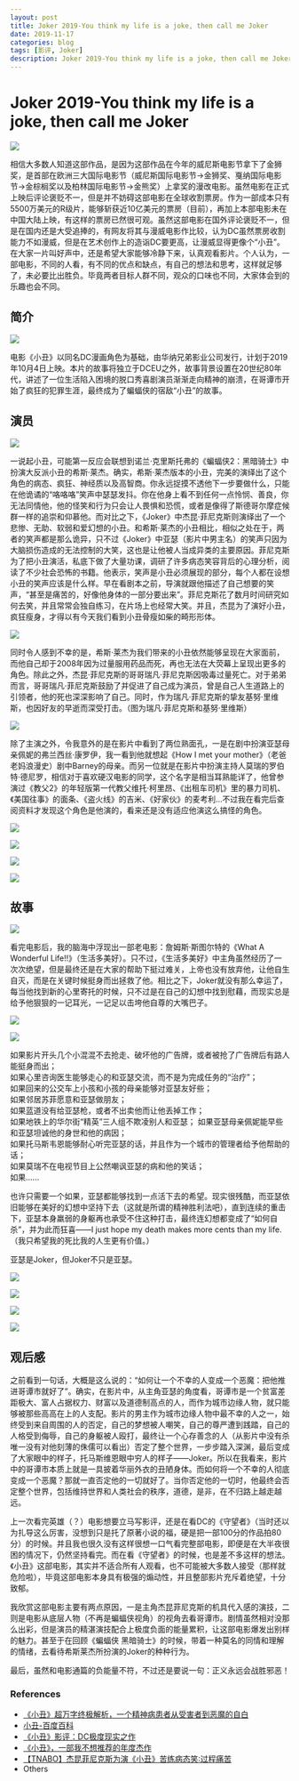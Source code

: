 ```yaml
---
layout: post
title: Joker 2019-You think my life is a joke, then call me Joker
date: 2019-11-17
categories: blog
tags: [影评, Joker]
description: Joker 2019-You think my life is a joke, then call me Joker
---
```


# Joker 2019-You think my life is a joke, then call me Joker

![](https://bloglxm.oss-cn-beijing.aliyuncs.com/joker-5.webp)

相信大多数人知道这部作品，是因为这部作品在今年的威尼斯电影节拿下了金狮奖，是首部在欧洲三大国际电影节（威尼斯国际电影节->金狮奖、戛纳国际电影节->金棕榈奖以及柏林国际电影节->金熊奖）上拿奖的漫改电影。虽然电影在正式上映后评论褒贬不一，但是并不妨碍这部电影在全球收割票房。作为一部成本只有5500万美元的R级片，能够斩获近10亿美元的票房（目前），再加上本部电影未在中国大陆上映，有这样的票房已然很可观。虽然这部电影在国外评论褒贬不一，但是在国内还是大受追捧的，有网友将其与漫威电影作比较，认为DC虽然票房收割能力不如漫威，但是在艺术创作上的造诣DC要更高，让漫威显得更像个“小丑”。在大家一片叫好声中，还是希望大家能够冷静下来，认真观看影片。个人认为，一部电影，不同的人看，有不同的优点和缺点，有自己的想法和思考，这样就足够了，未必要比出胜负。毕竟两者目标人群不同，观众的口味也不同，大家体会到的乐趣也会不同。

## 简介

![](http://imgsrc.baidu.com/forum/pic/item/f56ca3003af33a87d1a6d732c95c10385243b5a0.jpg)

电影《小丑》以同名DC漫画角色为基础，由华纳兄弟影业公司发行，计划于2019年10月4日上映。本片的故事将独立于DCEU之外，故事背景设置在20世纪80年代，讲述了一位生活陷入困境的脱口秀喜剧演员渐渐走向精神的崩溃，在哥谭市开始了疯狂的犯罪生涯，最终成为了蝙蝠侠的宿敌“小丑”的故事。

## 演员

![](http://pics4.baidu.com/feed/060828381f30e924cc5fac35ab5fd5031c95f79c.jpeg?token=ac2ed1318db8723e7f1b7371ec928c87&s=F324D44FD0CA1576CC6D9DA80300F001)

一说起小丑，可能第一反应会联想到诺兰·克里斯托弗的《蝙蝠侠2：黑暗骑士》中扮演大反派小丑的希斯·莱杰。确实，希斯·莱杰版本的小丑，完美的演绎出了这个角色的病态、疯狂、神经质以及高智商。你永远捉摸不透他下一步要做什么，只能在他诡谲的“咯咯咯”笑声中瑟瑟发抖。你在他身上看不到任何一点怜悯、善良，你无法同情他，他的怪笑和行为只会让人畏惧和恐慌，或者是像得了斯德哥尔摩症候群一样的追崇和仰慕他。而对比之下，《Joker》中杰昆·菲尼克斯则演绎出了一个悲惨、无助、软弱和爱幻想的小丑。和希斯·莱杰的小丑相比，相似之处在于，两者的笑声都是那么诡异，只不过《Joker》中亚瑟（影片中男主名）的笑声只因为大脑损伤造成的无法控制的大笑，这也是让他被人当成异类的主要原因。菲尼克斯为了把小丑演活，私底下做了大量功课，调研了许多病态笑容背后的心理分析，阅读了不少社会恐怖的书籍。他表示，笑声是小丑必须展现的部分，每个人都在设想小丑的笑声应该是什么样。早在看剧本之前，导演就跟他描述了自己想要的笑声，“甚至是痛苦的，好像他身体的一部分要出来”。菲尼克斯花了数月时间研究如何去笑，并且常常会独自练习，在片场上也经常大笑。并且，杰昆为了演好小丑，疯狂瘦身，才得以有今天我们看到小丑骨瘦如柴的畸形形体。 

![](https://img3.doubanio.com/view/thing_review/l/public/3326320.webp)

同时令人感到不幸的是，希斯·莱杰为我们带来的小丑依然能够呈现在大家面前，而他自己却于2008年因为过量服用药品而死，再也无法在大荧幕上呈现出更多的角色。除此之外，杰昆·菲尼克斯的哥哥瑞凡·菲尼克斯因吸毒过量死亡。对于弟弟而言，哥哥瑞凡·菲尼克斯鼓励了并促进了自己成为演员，曾是自己人生道路上的引领者，他的死也深深影响了自己。同时，作为瑞凡·菲尼克斯的挚友基努·里维斯，也因好友的早逝而深受打击。（图为瑞凡·菲尼克斯和基努·里维斯）

![](https://ss0.baidu.com/6ONWsjip0QIZ8tyhnq/it/u=978628065,2277437495&fm=173&app=25&f=JPEG?w=640&h=640&s=48C27A2303AB02AC1CE5A41F0100C081)

除了主演之外，令我意外的是在影片中看到了两位熟面孔，一是在剧中扮演亚瑟母亲佩妮的弗兰西丝·康罗伊，我一看到他就想起《How I met your mother》（老爸老妈浪漫史）剧中Barney的母亲。而另一位就是在影片中扮演主持人莫瑞的罗伯特·德尼罗，相信对于喜欢硬汉电影的同学，这个名字是相当耳熟能详了，他曾参演过《教父2》的年轻版第一代教父维托·柯里昂、《出租车司机》里的暴力司机、《美国往事》的面条、《盗火线》的吉米、《好家伙》的麦考利...不过我在看完后查阅资料才发现这个角色是他演的，看来还是没有适应他演这么搞怪的角色。

![](https://bloglxm.oss-cn-beijing.aliyuncs.com/joker-4.jpg)

![](http://img0.imgtn.bdimg.com/it/u=3861174997,3546006915&fm=26&gp=0.jpg)

![](https://timgsa.baidu.com/timg?image&quality=80&size=b9999_10000&sec=1574008138476&di=bdb264c3bb3040b0dae935ffcc3861fa&imgtype=0&src=http%3A%2F%2Fhiphotos.baidu.com%2Fbdux%2Fpic%2Fitem%2Fb5f566ddc83e21cb77c63870.jpg)

![](https://img9.doubanio.com/view/thing_review/l/public/3476686.webp)

## 故事

![](http://pics7.baidu.com/feed/55e736d12f2eb93809371d8331353e30e4dd6fc2.jpeg?token=3315d298108eda074a98581f75499b59&s=0CD021DC0171018C3B9827370300E046)

看完电影后，我的脑海中浮现出一部老电影：詹姆斯·斯图尔特的《What A Wonderful Life!!》（生活多美好）。只不过，《生活多美好》中主角虽然经历了一次次绝望，但是最终还是在大家的帮助下挺过难关，上帝也没有放弃他，让他自生自灭，而是在关键时候挺身而出拯救了他。相比之下，Joker就没有那么幸运了，每当他找到新的心里寄托的时候，只不过是在自己的幻想中找到慰藉，而现实总是给予他狠狠的一记耳光，一记足以击垮他自尊的大嘴巴子。  

![](https://img3.doubanio.com/view/thing_review/l/public/3326362.webp)

![](https://img3.doubanio.com/view/thing_review/l/public/3326365.webp)

如果影片开头几个小混混不去抢走、破坏他的广告牌，或者被抢了广告牌后有路人能挺身而出；  
如果心里咨询医生能够走心的和亚瑟交流，而不是为完成任务的“治疗”；  
如果回来的公交车上小孩和小孩的母亲能够对亚瑟友好些；  
如果邻居苏菲愿意和亚瑟做朋友；  
如果蓝道没有给亚瑟枪，或者不出卖他而让他丢掉工作；  
如果地铁上的华尔街“精英”三人组不欺凌别人和亚瑟；
如果亚瑟母亲佩妮能早些和亚瑟坦诚他的身世和他的病因；  
如果托马斯韦恩能够耐心听完亚瑟的话，并且作为一个城市的管理者给予他帮助的话；  
如果莫瑞不在电视节目上公然嘲讽亚瑟的病和他的笑话；  
如果......

也许只需要一个如果，亚瑟都能够找到一点活下去的希望。现实很残酷，而亚瑟依旧能够在美好的幻想中坚持下去（这就是所谓的精神胜利法吧），直到连续的重击下，亚瑟本身羸弱的身躯再也承受不住这种打击，最终连幻想都变成了“如何自杀”，并为此而狂喜——I just hope my death makes more cents than my life.（我只希望我的死比我的人生更有价值。）

亚瑟是Joker，但Joker不只是亚瑟。

![](https://img3.doubanio.com/view/thing_review/l/public/3476693.webp)

![](https://bloglxm.oss-cn-beijing.aliyuncs.com/joker-1.jpg)

![](https://bloglxm.oss-cn-beijing.aliyuncs.com/joker-2.jpg)

![](https://bloglxm.oss-cn-beijing.aliyuncs.com/joker-3.jpg)

## 观后感

之前看到一句话，大概是这么说的：“如何让一个不幸的人变成一个恶魔：把他推进哥谭市就好了”。确实，在影片中，从主角亚瑟的角度看，哥谭市是一个贫富差距极大、富人占据权力、财富以及道德制高点的人，而作为城市边缘人物，就只能够被那些高高在上的人支配。影片的男主作为城市边缘人物中最不幸的人之一，始终受到来自周围的人的否定，自己的梦想被人嘲笑，自己的尊严遭到践踏，自己的人格受到侮辱，自己的身躯被人殴打，最终让一个心存善念的人（从影片中没有杀唯一没有对他刻薄的侏儒可以看出）否定了整个世界，一步步踏入深渊，最后变成了大家眼中的样子，托马斯维恩眼中穷人的样子——Joker。所以在我看来，影片中的哥谭市本质上就是一具披着华丽外衣的丑陋身体。而如何将一个不幸的人彻底变成一个恶魔？那就一直否定他的一切就好了。当你否定他的一切时，他最终会否定整个世界，包括维持世界和人类社会的秩序，道德，是非，在不归路上越走越远。

上一次看完英雄（？）电影想要立马写影评，还是在看DC的《守望者》（当时还以为扎导这么厉害，没想到只是托了原著小说的福，硬是把一部100分的作品拍80分）的时候。并且我也很久没有这样很想一口气看完整部电影，即便是在大半夜很困的情况下，仍然坚持看完。而在看《守望者》的时候，也是差不多这样的想法。《小丑》这部电影，其实并不适合所有人观看，也不可能被大多数人接受（那样就危险啦），毕竟这部电影本身具有极强的煽动性，并且整部影片充斥着绝望，十分致郁。

我欣赏这部电影主要有两点原因，一是主角杰昆菲尼克斯的机具代入感的演技，二则是电影从底层人物（不再是蝙蝠侠视角）的视角去看哥谭市。剧情虽然相对没那么出彩，但是演员的精湛演技配合上极度负面的能量累积，让这部电影爆发出别样的魅力。甚至于在回顾《蝙蝠侠 黑暗骑士》的时候，带着一种莫名的同情和理解的情绪，去看待希斯莱杰所扮演的Joker的种种行为。

最后，虽然和电影通篇的负能量不符，不过还是要说一句：正义永远会战胜邪恶！


### References

* [《小丑》超万字终极解析，一个精神病患者从受害者到恶魔的自白](https://movie.douban.com/review/10454598/)
* [小丑-百度百科](https://baike.baidu.com/item/%E5%B0%8F%E4%B8%91/22867904?fr=aladdin)
* [《小丑》影评：DC极度现实之作](https://www.bilibili.com/video/av70333798)
* [《小丑》，一部我不想推荐的年度杰作](https://www.bilibili.com/read/cv3968978?from=1002&spm_id_from=333.851.b_7265706f7274466972737431.4)
* [【TNABO】杰昆菲尼克斯为演《小丑》苦练病态笑∶过程痛苦](http://tieba.baidu.com/p/6247514308?traceid=)
* Others